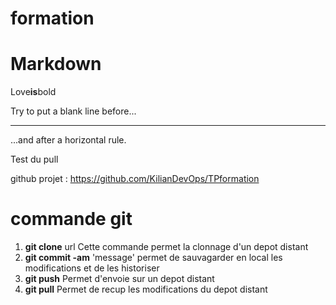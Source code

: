 # formation
# Markdown
Love**is**bold

Try to put a blank line before...

---

...and after a horizontal rule.

Test du pull

github projet : <https://github.com/KilianDevOps/TPformation>

# commande git
1. **git clone** url
    Cette commande permet la clonnage d'un depot distant
2. **git commit -am** 'message'
   permet de sauvagarder en local les modifications et de les historiser
3. **git push**
   Permet d'envoie sur un depot distant
4. **git pull**
   Permet de recup les modifications du depot distant


   